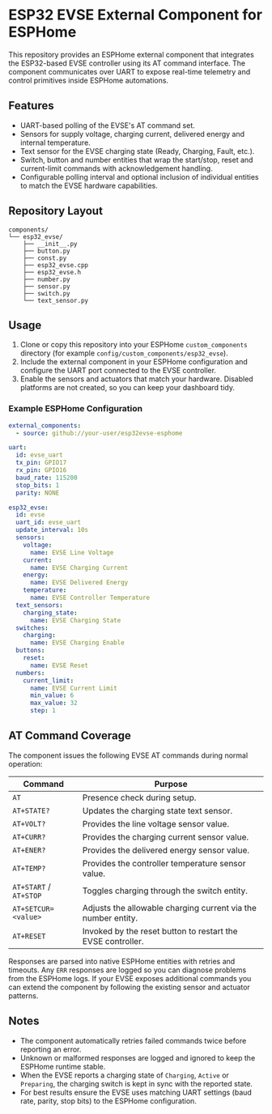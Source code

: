 # ESP32 EVSE External Component for ESPHome

This repository provides an ESPHome external component that integrates the ESP32-based EVSE controller using its AT command interface. The component communicates over UART to expose real-time telemetry and control primitives inside ESPHome automations.

## Features

- UART-based polling of the EVSE's AT command set.
- Sensors for supply voltage, charging current, delivered energy and internal temperature.
- Text sensor for the EVSE charging state (Ready, Charging, Fault, etc.).
- Switch, button and number entities that wrap the start/stop, reset and current-limit commands with acknowledgement handling.
- Configurable polling interval and optional inclusion of individual entities to match the EVSE hardware capabilities.

## Repository Layout

```
components/
└── esp32_evse/
    ├── __init__.py
    ├── button.py
    ├── const.py
    ├── esp32_evse.cpp
    ├── esp32_evse.h
    ├── number.py
    ├── sensor.py
    ├── switch.py
    └── text_sensor.py
```

## Usage

1. Clone or copy this repository into your ESPHome `custom_components` directory (for example `config/custom_components/esp32_evse`).
2. Include the external component in your ESPHome configuration and configure the UART port connected to the EVSE controller.
3. Enable the sensors and actuators that match your hardware. Disabled platforms are not created, so you can keep your dashboard tidy.

### Example ESPHome Configuration

```yaml
external_components:
  - source: github://your-user/esp32evse-esphome

uart:
  id: evse_uart
  tx_pin: GPIO17
  rx_pin: GPIO16
  baud_rate: 115200
  stop_bits: 1
  parity: NONE

esp32_evse:
  id: evse
  uart_id: evse_uart
  update_interval: 10s
  sensors:
    voltage:
      name: EVSE Line Voltage
    current:
      name: EVSE Charging Current
    energy:
      name: EVSE Delivered Energy
    temperature:
      name: EVSE Controller Temperature
  text_sensors:
    charging_state:
      name: EVSE Charging State
  switches:
    charging:
      name: EVSE Charging Enable
  buttons:
    reset:
      name: EVSE Reset
  numbers:
    current_limit:
      name: EVSE Current Limit
      min_value: 6
      max_value: 32
      step: 1
```

## AT Command Coverage

The component issues the following EVSE AT commands during normal operation:

| Command | Purpose |
| ------- | ------- |
| `AT` | Presence check during setup. |
| `AT+STATE?` | Updates the charging state text sensor. |
| `AT+VOLT?` | Provides the line voltage sensor value. |
| `AT+CURR?` | Provides the charging current sensor value. |
| `AT+ENER?` | Provides the delivered energy sensor value. |
| `AT+TEMP?` | Provides the controller temperature sensor value. |
| `AT+START` / `AT+STOP` | Toggles charging through the switch entity. |
| `AT+SETCUR=<value>` | Adjusts the allowable charging current via the number entity. |
| `AT+RESET` | Invoked by the reset button to restart the EVSE controller. |

Responses are parsed into native ESPHome entities with retries and timeouts. Any `ERR` responses are logged so you can diagnose problems from the ESPHome logs. If your EVSE exposes additional commands you can extend the component by following the existing sensor and actuator patterns.

## Notes

- The component automatically retries failed commands twice before reporting an error.
- Unknown or malformed responses are logged and ignored to keep the ESPHome runtime stable.
- When the EVSE reports a charging state of `Charging`, `Active` or `Preparing`, the charging switch is kept in sync with the reported state.
- For best results ensure the EVSE uses matching UART settings (baud rate, parity, stop bits) to the ESPHome configuration.

